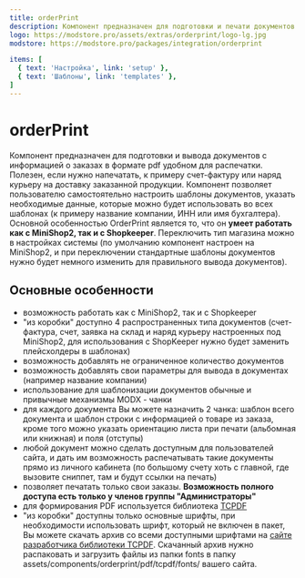 ```yaml
---
title: orderPrint
description: Компонент предназначен для подготовки и печати документов с информацией о заказах
logo: https://modstore.pro/assets/extras/orderprint/logo-lg.jpg
modstore: https://modstore.pro/packages/integration/orderprint

items: [
  { text: 'Настройка', link: 'setup' },
  { text: 'Шаблоны', link: 'templates' },
]
---
```

# orderPrint

Компонент предназначен для подготовки и вывода документов с информацией о заказах в формате pdf удобном для распечатки. Полезен, если нужно напечатать, к примеру счет-фактуру или наряд курьеру на доставку заказанной продукции. Компонент позволяет пользователю самостоятельно настроить шаблоны документов, указать необходимые данные, которые можно будет использовать во всех шаблонах (к примеру название компании, ИНН или имя бухгалтера). Основной особенностью OrderPrint является то, что он **умеет работать как с MiniShop2, так и с Shopkeeper**. Переключить тип магазина можно в настройках системы (по умолчанию компонент настроен на MiniShop2, и при переключении стандартные шаблоны документов нужно будет немного изменить для правильного вывода документов).

## Основные особенности

- возможность работать как с MiniShop2, так и с Shopkeeper
- "из коробки" доступно 4 распространенных типа документов (счет-фактура, счет, заявка на склад и наряд курьеру настроенных под MiniShop2, для использования с ShopKeeper нужно будет заменить плейсхолдеры в шаблонах)
- возможность добавлять не ограниченное количество документов
- возможность добавлять свои параметры для вывода в документах (например название компании)
- использование для шаблонизации документов обычные и привычные механизмы MODX - чанки
- для каждого документа Вы можете назначить 2 чанка: шаблон всего документа и шаблон строки с информацией о товаре из заказа, кроме того можно указать ориентацию листа при печати (альбомная или книжная) и поля (отступы)
- любой документ можно сделать доступным для пользователей сайта, и дать им возможность распечатывать такие документы прямо из личного кабинета (по большому счету хоть с главной, где вызовите сниппет, там и будут ссылки на печать)
- позволяет печатать только свои заказы. **Возможность полного доступа есть только у членов группы "Администраторы"**
- для формирования PDF используется библиотека [TCPDF](http://www.tcpdf.org/)
- "из коробки" доступны только основные шрифты, при необходимости использовать шрифт, который не включен в пакет, Вы можете скачать архив со всеми доступными шрифтами на [сайте разработчика библиотеки TCPDF](http://www.tcpdf.org/). Скачанный архив нужно распаковать и загрузить файлы из папки fonts в папку assets/components/orderprint/pdf/tcpdf/fonts/ вашего сайта.
